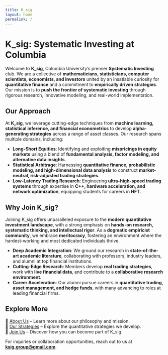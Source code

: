 ```yaml
---
title: K_sig
layout: home
permalink: /
---
```


# K_sig: Systematic Investing at Columbia

Welcome to **K_sig**, Columbia University’s premier **Systematic Investing** club. We are a collective of **mathematicians, statisticians, computer scientists, economists, and investors** united by an insatiable curiosity for **quantitative finance** and a commitment to **empirically driven strategies**. Our mission is to **push the frontier of systematic investing** through rigorous research, innovative modeling, and real-world implementation.

## Our Approach

At **K_sig**, we leverage cutting-edge techniques from **machine learning, statistical inference, and financial econometrics** to develop **alpha-generating strategies** across a range of asset classes. Our research spans multiple domains, including:

- **Long-Short Equities**: Identifying and exploiting **mispricings in equity markets** using a blend of **fundamental analysis, factor modeling, and alternative data insights**.
- **Statistical Arbitrage**: Harnessing **quantitative finance, probabilistic modeling, and high-dimensional data analysis** to construct **market-neutral, risk-adjusted trading strategies**.
- **Low-Latency Trading Research**: Engineering **ultra-high-speed trading systems** through expertise in **C++, hardware acceleration, and network optimization**, equipping students for careers in **HFT**.

## Why Join K_sig?

Joining K_sig offers unparalleled exposure to the **modern quantitative investment landscape**, with a strong emphasis on **hands-on research, systematic thinking, and intellectual rigor**. As a **dogmatic empiricist community**, we embrace **meritocracy**, fostering an environment where the hardest-working and most dedicated individuals thrive.

- **Deep Academic Integration**: We ground our research in **state-of-the-art academic literature**, collaborating with professors, industry leaders, and alumni at top financial institutions.
- **Cutting-Edge Research**: Members develop **real trading strategies**, work with **live financial data**, and contribute to a **collaborative research environment**.
- **Career Acceleration**: Our alumni pursue careers in **quantitative trading, asset management, and hedge funds**, with many advancing to roles at leading financial firms.

## Explore More

🔹 [About Us](/about/) – Learn more about our philosophy and mission.  
🔹 [Our Strategies](/Our%20Strategies/) – Explore the quantitative strategies we develop.  
🔹 [Join Us](https://docs.google.com/forms/d/e/1FAIpQLSfk0SBYgG9aHVqpc-P3FbnJLEbc1jalYTA4s8f5S4uMc6olZQ/viewform?usp=dialog) – Discover how you can become part of K_sig.


For inquiries or collaboration opportunities, reach out to us at **[ksig.group@gmail.com](mailto:ksig.group@gmail.com)**.


